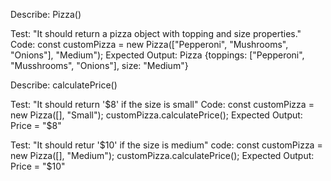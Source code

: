 Describe: Pizza()

Test: "It should return a pizza object with topping and size properties."
Code: const customPizza = new Pizza(["Pepperoni", "Mushrooms", "Onions"], "Medium");
Expected Output: Pizza {toppings: ["Pepperoni", "Musshrooms", "Onions"], size: "Medium"}

Describe: calculatePrice()

Test: "It should return '$8' if the size is small"
Code: const customPizza = new Pizza([], "Small");
customPizza.calculatePrice();
Expected Output: Price = "$8"

Test: "It should retur '$10' if the size is medium"
code: const customPizza = new Pizza([], "Medium");
customPizza.calculatePrice();
Expected Output: Price = "$10"


